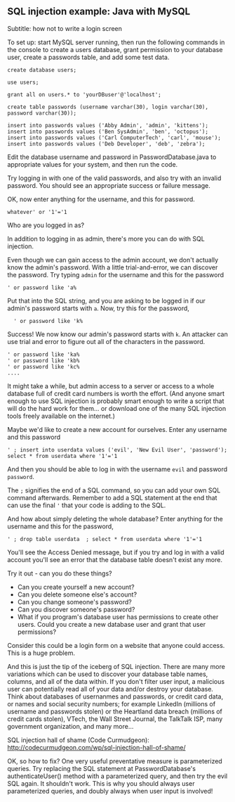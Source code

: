 ## SQL injection example: Java with MySQL

Subtitle: how not to write a login screen

To set up: start MySQL server running, then run the following commands in the console to create a users database, grant permission to your database user, create a passwords table, and add some test data.

```
create database users;

use users;

grant all on users.* to 'yourDBuser'@'localhost';

create table passwords (username varchar(30), login varchar(30), password varchar(30));

insert into passwords values ('Abby Admin', 'admin', 'kittens');
insert into passwords values ('Ben SysAdmin', 'ben', 'octopus');
insert into passwords values ('Carl ComputerTech', 'carl', 'mouse');
insert into passwords values ('Deb Developer', 'deb', 'zebra');
```


Edit the database username and password in PasswordDatabase.java to appropriate values for your system, and then run the code.

Try logging in with one of the valid passwords, and also try with an invalid password. You should see an appropriate success or failure message.

OK, now enter anything for the username, and this for password. 

```
whatever' or '1'='1
```

Who are you logged in as?

In addition to logging in as admin, there's more you can do with SQL injection.

Even though we can gain access to the admin account, we don't actually know the admin's password. With a little trial-and-error, we can discover the password. Try typing `admin` for the username and this for the password

    ' or password like 'a%

Put that into the SQL string, and you are asking to be logged in if our admin's password starts with `a`.
Now, try this for the password,

      ' or password like 'k%

Success! We now know our admin's password starts with `k`. An attacker can use trial and error to figure out all of the characters in the password.

    ' or password like 'ka%
    ' or password like 'kb%
    ' or password like 'kc%
    ....

It might take a while, but admin access to a server or access to a whole database full of credit card numbers is worth the effort. (And anyone smart enough to use SQL injection is probably smart enough to write a script that will do the hard work for them... or download one of the many SQL injection tools freely available on the internet.)

Maybe we'd like to create a new account for ourselves. Enter any username and this password

    ' ; insert into userdata values ('evil', 'New Evil User', 'password'); select * from userdata where '1'='1

And then you should be able to log in with the username `evil` and password `password`.

The `;` signifies the end of a SQL command, so you can add your own SQL command afterwards. Remember to add a SQL statement at the end that can use the final `'` that your code is adding to the SQL.

And how about simply deleting the whole database? Enter anything for the username and this for the password,

    ' ; drop table userdata  ; select * from userdata where '1'='1

You'll see the Access Denied message, but if you try and log in with a valid account you'll see an error that the database table doesn't exist any more.

Try it out - can you do these things?

* Can you create yourself a new account?
* Can you delete someone else's account?
* Can you change someone's password? 
* Can you discover someone's password?
* What if you program's database user has permissions to create other users. Could you create a new database user and grant that user permissions?


Consider this could be a login form on a website that anyone could access. This is a huge problem. 

And this is just the tip of the iceberg of SQL injection. There are many more variations which can be used to discover your database table names, columns, and all of the data within. If you don't filter user input, a malicious user can potentially read all of your data and/or destroy your database. Think about databases of usernanmes and passwords, or credit card data, or names and social security numbers; for example LinkedIn (millions of username and passwords stolen) or the Heartland data breach (millions of credit cards stolen), VTech, the Wall Street Journal, the TalkTalk ISP, many government organization, and many more...

SQL injection hall of shame (Code Curmudgeon): http://codecurmudgeon.com/wp/sql-injection-hall-of-shame/
 
OK, so how to fix? One very useful preventative measure is parameterized queries. Try replacing the SQL statement at PasswordDatabase's authenticateUser() method with a parameterized query, and then try the evil SQL again. It shouldn't work. This is why you should always user parameterized queries, and doubly always when user input is involved!
